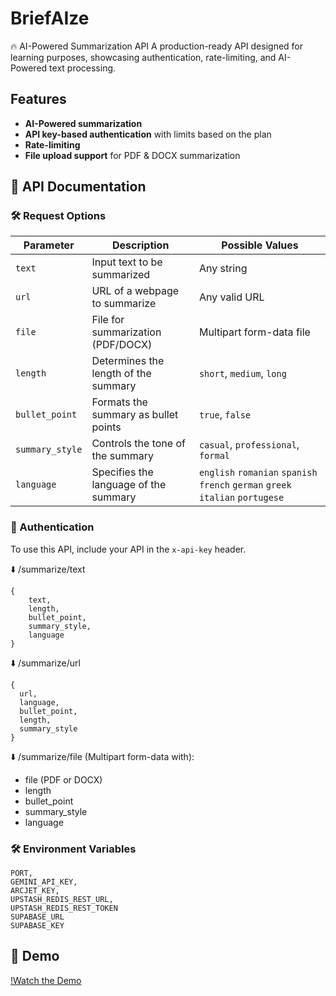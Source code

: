 ﻿# BriefAIze
🔥 AI-Powered Summarization API
A production-ready API designed for learning purposes, showcasing authentication, rate-limiting, and AI-Powered text processing.

## Features
- **AI-Powered summarization**
- **API key-based authentication** with limits based on the plan
- **Rate-limiting**
- **File upload support** for PDF & DOCX summarization

## 🚀 API Documentation

### 🛠 Request Options

| **Parameter**    | **Description**                              | **Possible Values**                      |
|-----------------|------------------------------------------|------------------------------------------|
| `text`          | Input text to be summarized             | Any string                              |
| `url`           | URL of a webpage to summarize          | Any valid URL                           |
| `file`          | File for summarization (PDF/DOCX)      | Multipart form-data file                |
| `length`        | Determines the length of the summary   | `short`, `medium`, `long`               |
| `bullet_point`  | Formats the summary as bullet points   | `true`, `false`                         |
| `summary_style` | Controls the tone of the summary       | `casual`, `professional`, `formal`      |
| `language`      | Specifies the language of the summary  | `english` `romanian` `spanish` `french` `german` `greek` `italian` `portugese` |


### 🔑 Authentication
To use this API, include your API in the `x-api-key` header.

⬇️ /summarize/text
```
{
    text,
    length,
    bullet_point,
    summary_style,
    language        
}
```

⬇️ /summarize/url
```
{
  url,
  language,
  bullet_point,
  length,
  summary_style
}
```

⬇️ /summarize/file
(Multipart form-data with):
* file (PDF or DOCX)
* length
* bullet_point
* summary_style
* language

### 🛠️ Environment Variables
```
PORT,
GEMINI_API_KEY,
ARCJET_KEY,
UPSTASH_REDIS_REST_URL,
UPSTASH_REDIS_REST_TOKEN
SUPABASE_URL
SUPABASE_KEY
```

## 🎥 Demo
[!Watch the Demo](https://youtu.be/psfq_hqQ-yY)
